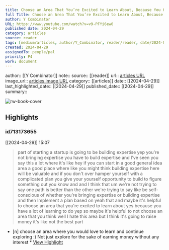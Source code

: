 ```yaml
---
title: Choose an Area That You’re Excited to Learn About, Because You Have a Lot of Learning to Do.
full Title: Choose an Area That You’re Excited to Learn About, Because You Have a Lot of Learning to Do.
author: Y Combinator
URL: https://www.youtube.com/watch?v=v9-PFYi6ew0
published date: 2024-04-29
category: articles
source: reader
tags: [medium/articles, author/Y_Combinator, reader/reader, date/2024-04-29, area/reader]
created: 2024-04-29
assignedTo: people/pal
priority: P4
work: document
---
```

author:: [[Y Combinator]]
note:: 
source:: [[reader]]
url:: [articles URL](https://www.youtube.com/watch?v=v9-PFYi6ew0)
image_url:: [articles image URL](https://i.ytimg.com/vi/v9-PFYi6ew0/maxresdefault.jpg?sqp=-oaymwEoCIAKENAF8quKqQMcGADwAQH4AbYIgAKAD4oCDAgAEAEYNiBNKHIwDw==&rs=AOn4CLA3XIjuWg3Wn63MplJieldACFISfA)
category:: [[articles]]
date:: [[2024-04-29]]
last_highlighted_date:: [[2024-04-29]]
published_date:: [[2024-04-29]]
summary:: 


![rw-book-cover](https://i.ytimg.com/vi/v9-PFYi6ew0/maxresdefault.jpg?sqp=-oaymwEoCIAKENAF8quKqQMcGADwAQH4AbYIgAKAD4oCDAgAEAEYNiBNKHIwDw==&rs=AOn4CLA3XIjuWg3Wn63MplJieldACFISfA)

## Highlights
### id713173655
[[2024-04-29]] 15:07
> part of starting a startup is going to be building expertise yep you're not bringing expertise you have to build expertise and I've seen you say this a lot where it's like hey if you can start in a good general idea area a good place where like you might think building expertise here will be valuable and if you don't over hamper yourself with a complicated plan you give your yourself opportunity to build to figure something out you know and and I think that um we're not trying to say one path is better than the other we're trying to say like be self-conscious of whether
> you're bringing expertise or building expertise and then Implement a plan based on yeah that and maybe it's helpful to choose an area that you're excited to learn about yes because you have a lot of learning to do yep so maybe it's helpful to not choose an area that you think well I hate this area but I think it's going to raise money it's like not the best part

- [n] choose an area where you would love to learn and continue exploring :) Not just explore for the sake of earning money without any interest  * [View Highlight](https://read.readwise.io/read/01hwnqe25w033an5f1y4jz1kyc)


